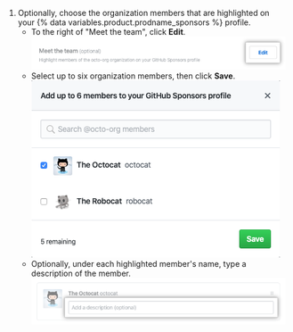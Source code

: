 1. Optionally, choose the organization members that are highlighted on your {% data variables.product.prodname_sponsors %} profile.
    - To the right of "Meet the team", click **Edit**.  
        ![Edit organization members to profile button](/assets/images/help/sponsors/edit-org-members-profile-button.png)
    - Select up to six organization members, then click **Save**.
        ![Select highlighted organization members](/assets/images/help/sponsors/select-highlighted-org-members.png)
    - Optionally, under each highlighted member's name, type a description of the member.
        ![Description for highlighted organization members](/assets/images/help/sponsors/description-highlighted-org-members.png)